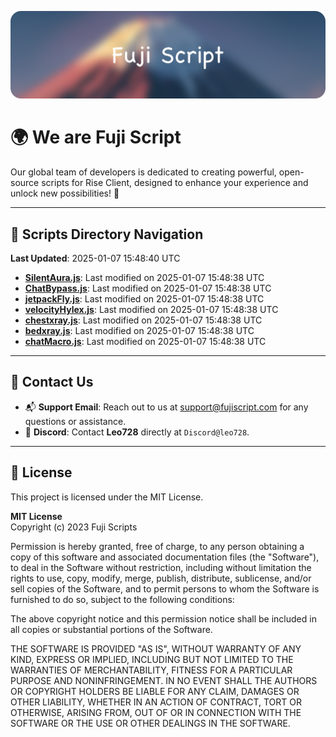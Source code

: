 ![Banner](.github/b.webp)

# 🌍 **We are Fuji Script**

Our global team of developers is dedicated to creating powerful, open-source scripts for Rise Client, designed to enhance your experience and unlock new possibilities! 🌟

---
<!-- SCRIPTS_NAVIGATION_START -->
## 📂 **Scripts Directory Navigation**

**Last Updated**: 2025-01-07 15:48:40 UTC

- **[SilentAura.js](scripts/SilentAura.js)**: Last modified on 2025-01-07 15:48:38 UTC
- **[ChatBypass.js](scripts/ChatBypass.js)**: Last modified on 2025-01-07 15:48:38 UTC
- **[jetpackFly.js](scripts/jetpackFly.js)**: Last modified on 2025-01-07 15:48:38 UTC
- **[velocityHylex.js](scripts/velocityHylex.js)**: Last modified on 2025-01-07 15:48:38 UTC
- **[chestxray.js](scripts/chestxray.js)**: Last modified on 2025-01-07 15:48:38 UTC
- **[bedxray.js](scripts/bedxray.js)**: Last modified on 2025-01-07 15:48:38 UTC
- **[chatMacro.js](scripts/chatMacro.js)**: Last modified on 2025-01-07 15:48:38 UTC

<!-- SCRIPTS_NAVIGATION_END -->

---

## 💬 **Contact Us**  
- 📬 **Support Email**: Reach out to us at [support@fujiscript.com](mailto:support@fujiscript.com) for any questions or assistance.  
- 💬 **Discord**: Contact **Leo728** directly at `Discord@leo728`.

---

## 📜 **License**

This project is licensed under the MIT License.  

**MIT License**  
Copyright (c) 2023 Fuji Scripts  

Permission is hereby granted, free of charge, to any person obtaining a copy of this software and associated documentation files (the "Software"), to deal in the Software without restriction, including without limitation the rights to use, copy, modify, merge, publish, distribute, sublicense, and/or sell copies of the Software, and to permit persons to whom the Software is furnished to do so, subject to the following conditions:  

The above copyright notice and this permission notice shall be included in all copies or substantial portions of the Software.  

THE SOFTWARE IS PROVIDED "AS IS", WITHOUT WARRANTY OF ANY KIND, EXPRESS OR IMPLIED, INCLUDING BUT NOT LIMITED TO THE WARRANTIES OF MERCHANTABILITY, FITNESS FOR A PARTICULAR PURPOSE AND NONINFRINGEMENT. IN NO EVENT SHALL THE AUTHORS OR COPYRIGHT HOLDERS BE LIABLE FOR ANY CLAIM, DAMAGES OR OTHER LIABILITY, WHETHER IN AN ACTION OF CONTRACT, TORT OR OTHERWISE, ARISING FROM, OUT OF OR IN CONNECTION WITH THE SOFTWARE OR THE USE OR OTHER DEALINGS IN THE SOFTWARE.  
